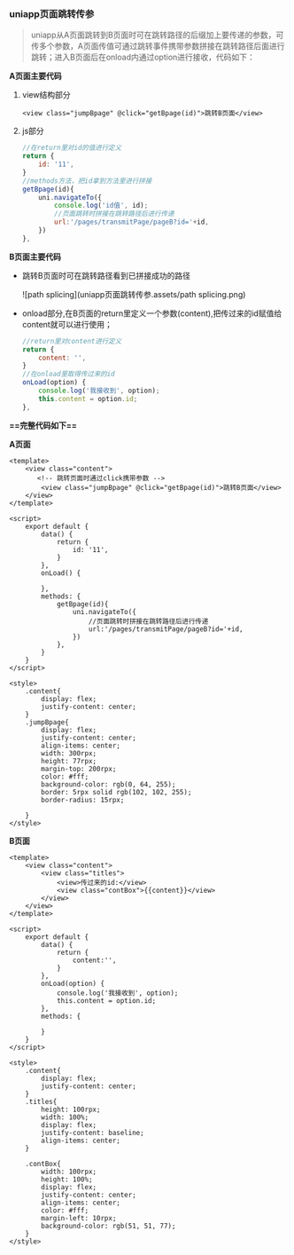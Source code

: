 ### uniapp页面跳转传参

> uniapp从A页面跳转到B页面时可在跳转路径的后缀加上要传递的参数，可传多个参数，A页面传值可通过跳转事件携带参数拼接在跳转路径后面进行跳转；进入B页面后在onload内通过option进行接收，代码如下：

**A页面主要代码**

1. view结构部分

   ```vue
   <view class="jumpBpage" @click="getBpage(id)">跳转B页面</view>
   ```

   

2. js部分

   ```js
   //在return里对id的值进行定义
   return {
       id: '11',
   }
   //methods方法，把id拿到方法里进行拼接
   getBpage(id){
       uni.navigateTo({
           console.log('id值', id);
           //页面跳转时拼接在跳转路径后进行传递
           url:'/pages/transmitPage/pageB?id='+id,
       })
   },
   ```

**B页面主要代码**

- 跳转B页面时可在跳转路径看到已拼接成功的路径

  ![path splicing](uniapp页面跳转传参.assets/path splicing.png)

- onload部分,在B页面的return里定义一个参数(content),把传过来的id赋值给content就可以进行使用；

  ```js
  //return里对content进行定义
  return {
      content: '',
  }
  //在onload里取得传过来的id
  onLoad(option) {
      console.log('我接收到', option);
      this.content = option.id;
  },
  ```

  

**==完整代码如下==**

**A页面**

```vue
<template>
	<view class="content">
       <!-- 跳转页面时通过click携带参数 -->
		<view class="jumpBpage" @click="getBpage(id)">跳转B页面</view>
	</view>
</template>

<script>
	export default {
		data() {
			return {
				id: '11',
			}
		},
		onLoad() {
			
		},
		methods: {
			getBpage(id){
				uni.navigateTo({
                    //页面跳转时拼接在跳转路径后进行传递
					url:'/pages/transmitPage/pageB?id='+id,
				})
			},
		}
	}
</script>

<style>
	.content{
		display: flex;
		justify-content: center;
	}
	.jumpBpage{
		display: flex;
		justify-content: center;
		align-items: center;
		width: 300rpx;
		height: 77rpx;
		margin-top: 200rpx;
		color: #fff;
		background-color: rgb(0, 64, 255);
		border: 5rpx solid rgb(102, 102, 255);
		border-radius: 15rpx;
		
	}
</style>
```

**B页面**

```
<template>
	<view class="content">
		<view class="titles">
			<view>传过来的id:</view>
			<view class="contBox">{{content}}</view>
		</view>
	</view>
</template>

<script>
	export default {
		data() {
			return {
				content:'',
			}
		},
		onLoad(option) {
			console.log('我接收到', option);
			this.content = option.id;
		},
		methods: {
	
		}
	}
</script>

<style>
	.content{
		display: flex;
		justify-content: center;
	}
	.titles{
		height: 100rpx;
		width: 100%;
		display: flex;
		justify-content: baseline;
		align-items: center;
	}
	
	.contBox{
		width: 100rpx;
		height: 100%;
		display: flex;
		justify-content: center;
		align-items: center;
		color: #fff;
		margin-left: 10rpx;
		background-color: rgb(51, 51, 77);
	}
</style>
```


